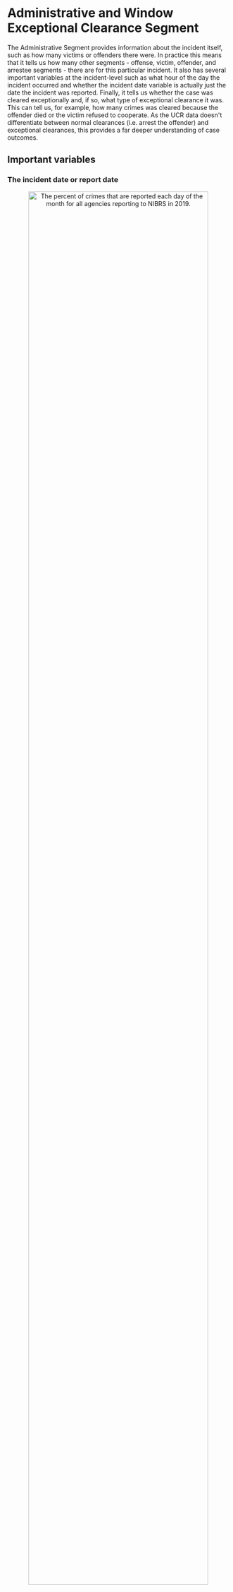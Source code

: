 # Administrative and Window Exceptional Clearance Segment 





The Administrative Segment provides information about the incident itself, such as how many victims or offenders there were. In practice this means that it tells us how many other segments - offense, victim, offender, and arrestee segments - there are for this particular incident. It also has several important variables at the incident-level such as what hour of the day the incident occurred and whether the incident date variable is actually just the date the incident was reported. Finally, it tells us whether the case was cleared exceptionally and, if so, what type of exceptional clearance it was. This can tell us, for example, how many crimes was cleared because the offender died or the victim refused to cooperate. As the UCR data doesn't differentiate between normal clearances (i.e. arrest the offender) and exceptional clearances, this provides a far deeper understanding of case outcomes. 


## Important variables

### The incident date or report date

<div class="figure" style="text-align: center">
<img src="administrative_files/figure-html/administrativeMonthDay-1.png" alt="The percent of crimes that are reported each day of the month for all agencies reporting to NIBRS in 2019." width="90%" />
<p class="caption">(\#fig:administrativeMonthDay)The percent of crimes that are reported each day of the month for all agencies reporting to NIBRS in 2019.</p>
</div>


<div class="figure" style="text-align: center">
<img src="administrative_files/figure-html/administrativeMonthDayReport-1.png" alt="The percent of crimes that are reported each day of the month for all agencies reporting to NIBRS in 2019." width="90%" />
<p class="caption">(\#fig:administrativeMonthDayReport)The percent of crimes that are reported each day of the month for all agencies reporting to NIBRS in 2019.</p>
</div>


### Hour of incident

An extremely important aspect of crime data is when exactly the crime occurs. If, for example, crime always spikes when the local high school ends their day that would likely indicate that high school students are involved with crime (both as victims-offenders). In my own research on daylight saving time-crime I only care about the sunset hours, which is when daylight saving time would affect outdoor lighting. When crime happens also would affect police behavior as they'd likely increase patrol during times of elevated crime. Luckily NIBRS data does have the time of each incident, though it's only at the hour level.

<div class="figure" style="text-align: center">
<img src="administrative_files/figure-html/administrativeHours-1.png" alt="The percent of crimes that are reported each hour for all agencies reporting to NIBRS in 2019." width="90%" />
<p class="caption">(\#fig:administrativeHours)The percent of crimes that are reported each hour for all agencies reporting to NIBRS in 2019.</p>
</div>





### Exceptional clearance

<div class="figure" style="text-align: center">
<img src="administrative_files/figure-html/administrativeExceptionalClearances-1.png" alt="The percent of crimes that are reported each hour for all agencies reporting to NIBRS in 2019." width="90%" />
<p class="caption">(\#fig:administrativeExceptionalClearances)The percent of crimes that are reported each hour for all agencies reporting to NIBRS in 2019.</p>
</div>


### Number of other segments

#### Offense segments

<div class="figure" style="text-align: center">
<img src="administrative_files/figure-html/administrativeOffenseSegments-1.png" alt="The percent of crimes that are reported each day of the month for all agencies reporting to NIBRS in 2019." width="90%" />
<p class="caption">(\#fig:administrativeOffenseSegments)The percent of crimes that are reported each day of the month for all agencies reporting to NIBRS in 2019.</p>
</div>

#### Victim segments

<div class="figure" style="text-align: center">
<img src="administrative_files/figure-html/administrativeVictimSegments-1.png" alt="The percent of crimes that are reported each day of the month for all agencies reporting to NIBRS in 2019." width="90%" />
<p class="caption">(\#fig:administrativeVictimSegments)The percent of crimes that are reported each day of the month for all agencies reporting to NIBRS in 2019.</p>
</div>

#### Offender segments

<div class="figure" style="text-align: center">
<img src="administrative_files/figure-html/administrativeOffenderSegments-1.png" alt="The percent of crimes that are reported each day of the month for all agencies reporting to NIBRS in 2019." width="90%" />
<p class="caption">(\#fig:administrativeOffenderSegments)The percent of crimes that are reported each day of the month for all agencies reporting to NIBRS in 2019.</p>
</div>

#### Arrestee segments

<div class="figure" style="text-align: center">
<img src="administrative_files/figure-html/administrativeArresteeSegments-1.png" alt="The percent of crimes that are reported each day of the month for all agencies reporting to NIBRS in 2019." width="90%" />
<p class="caption">(\#fig:administrativeArresteeSegments)The percent of crimes that are reported each day of the month for all agencies reporting to NIBRS in 2019.</p>
</div>
